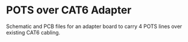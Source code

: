 # POTS over CAT6 Adapter

Schematic and PCB files for an adapter board to carry 4 POTS lines over existing CAT6 cabling.
